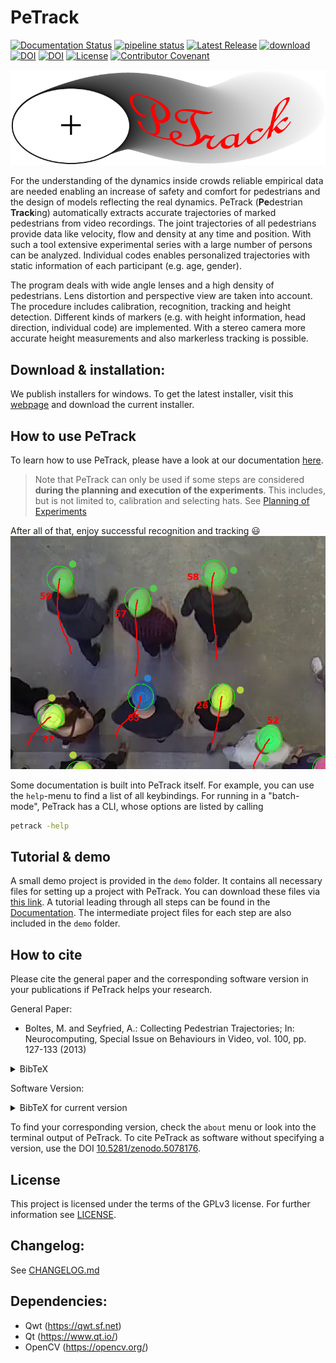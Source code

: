 # PeTrack

[![Documentation Status](https://readthedocs.org/projects/petrack/badge/?version=latest)](https://petrack.readthedocs.io/en/latest/?badge=latest)
[![pipeline status](https://jugit.fz-juelich.de/ped-dyn-emp/petrack/badges/master/pipeline.svg)](https://jugit.fz-juelich.de/ped-dyn-emp/petrack/-/commits/master)
[![Latest Release](https://jugit.fz-juelich.de/ped-dyn-emp/petrack/-/badges/release.svg)](https://jugit.fz-juelich.de/ped-dyn-emp/petrack/-/releases)
[![download](https://img.shields.io/badge/download-here-brightgreen?link=https://go.fzj.de/petrack-download&link=https://go.fzj.de/petrack-download)](https://go.fzj.de/petrack-download)
[![DOI](https://zenodo.org/badge/DOI/10.1016/j.neucom.2012.01.036.svg)](https://doi.org/10.1016/j.neucom.2012.01.036)
[![DOI](https://zenodo.org/badge/doi/10.5078176/zenodo.5078176.svg)](https://doi.org/10.5281/zenodo.5078176)
[![License](https://img.shields.io/badge/License-GPLv3-blue)](https://opensource.org/license/gpl-3-0)
[![Contributor Covenant](https://img.shields.io/badge/Contributor%20Covenant-2.1-4baaaa.svg)](CODE_OF_CONDUCT.md)

![PeTrack logo](/icons/logo.png)

For the understanding of the dynamics inside crowds reliable empirical data are needed enabling an increase of safety and comfort for pedestrians and the design of models reflecting the real dynamics. PeTrack (**Pe**destrian **Track**ing) automatically extracts accurate trajectories of marked pedestrians from video recordings. The joint trajectories of all pedestrians provide data like velocity, flow and density at any time and position. With such a tool extensive experimental series with a large number of persons can be analyzed. Individual codes enables personalized trajectories with static information of each participant (e.g. age, gender).

The program deals with wide angle lenses and a high density of pedestrians. Lens distortion and perspective view are taken into account. The procedure includes calibration, recognition, tracking and height detection.
Different kinds of markers (e.g. with height information, head direction, individual code) are implemented. With a stereo camera more accurate height measurements and also markerless tracking is possible.

## Download & installation:

We publish installers for windows. To get the latest installer, visit this
[webpage](https://go.fzj.de/petrack-download) and download the current installer.

## How to use PeTrack

To learn how to use PeTrack, please have a look at our documentation [here](https://petrack.readthedocs.io/).

> Note that PeTrack can only be used if some steps are considered **during the planning and execution of the experiments**. This includes, but is not limited to, calibration and selecting hats. See [Planning of Experiments](https://petrack.readthedocs.io/en/latest/planning/planning.html)

After all of that, enjoy successful recognition and tracking 😃
![Picture of pedestrians with colored hats with indications of detected heads and tracked past trajectory](/docs/source/user_interface/images/past_path.png)

Some documentation is built into PeTrack itself. For example, you can use the `help`-menu to find a list of all keybindings. For running in a "batch-mode", PeTrack has a CLI, whose options are listed by calling

```bash
petrack -help
```

## Tutorial & demo

A small demo project is provided in the `demo` folder. It contains all necessary
files for setting up a project with PeTrack. You can download these files via
[this link](https://go.fzj.de/petrack-demo-download). A tutorial leading through
all steps can be found in the
[Documentation](https://petrack.readthedocs.io/en/latest/getting_started.html).
The intermediate project files for each step are also included in the `demo`
folder.

## How to cite

Please cite the general paper and the corresponding software version in your publications if PeTrack helps your research.

General Paper:

- Boltes, M. and Seyfried, A.: Collecting Pedestrian Trajectories; In: Neurocomputing, Special Issue on Behaviours in Video, vol. 100, pp. 127-133 (2013)
<details><summary>BibTeX</summary>

```
@article{BOLTES2013127,
    title = {Collecting pedestrian trajectories},
    journal = {Neurocomputing},
    volume = {100},
    pages = {127-133},
    year = {2013},
    note = {Special issue: Behaviours in video},
    issn = {0925-2312},
    doi = {https://doi.org/10.1016/j.neucom.2012.01.036},
    author = {Maik Boltes and Armin Seyfried},
    keywords = {Pedestrian detection, Laboratory experiment},
}
```

</details>

Software Version:

<details><summary>BibTeX for current version</summary>

```
@software{boltes_2025_15119517,
  author       = {Boltes, Maik and
                  Kilic, Deniz and
                  Schrödter, Tobias and
                  Arens, Tobias and
                  Dreßen, Luke and
                  Adrian, Juliane and
                  Boomers, Ann Katrin and
                  Kandler, Alica and
                  Küpper, Mira and
                  Graf, Arne and
                  Salden, Daniel and
                  Brualla, Ricardo Martin and
                  Häger, Paul and
                  Hillebrand, Daniel and
                  Lieberenz, Paul and
                  Klein, Janine},
  title        = {PeTrack},
  month        = apr,
  year         = 2025,
  publisher    = {Zenodo},
  version      = {v1.0},
  doi          = {10.5281/zenodo.15119517},
  url          = {https://doi.org/10.5281/zenodo.15119517},
}
```

</details>

To find your corresponding version, check the `about` menu or look into the terminal output of PeTrack. To cite PeTrack as software without specifying a version, use the DOI [10.5281/zenodo.5078176](https://doi.org/10.5281/zenodo.5078176).

## License

This project is licensed under the terms of the GPLv3 license. For further information see [LICENSE](./LICENSE).

## Changelog:

See [CHANGELOG.md](./CHANGELOG.md)

## Dependencies:

- Qwt (https://qwt.sf.net)
- Qt (https://www.qt.io/)
- OpenCV (https://opencv.org/)
